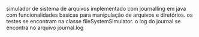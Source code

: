 simulador de sistema de arquivos implementado com journalling em java com funcionalidades basicas para manipulação de arquivos e diretórios. os testes se encontram na classe fileSystemSimulator. o log do journal se encontra no arquivo journal.log
